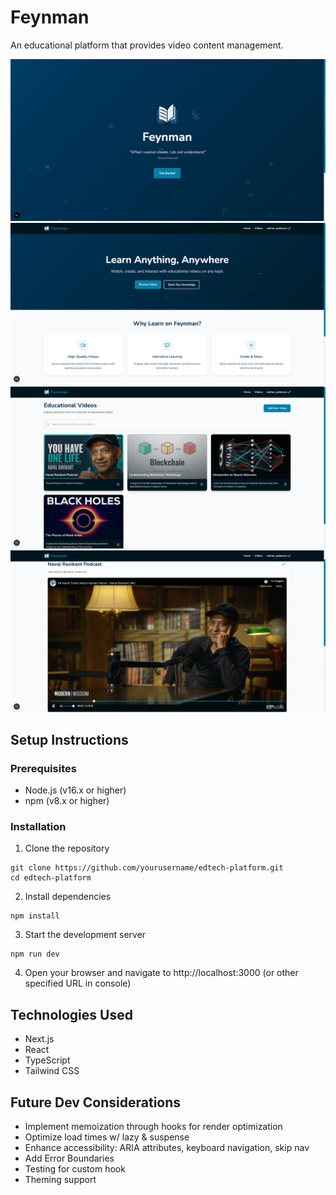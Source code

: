 # Feynman

An educational platform that provides video content management.

   ![Splash View](./splash.png)
   ![Home View](./home.png)
   ![Videos View](./videos.png)
   ![Video View](./video.png)

## Setup Instructions

### Prerequisites

- Node.js (v16.x or higher)
- npm (v8.x or higher)

### Installation

1. Clone the repository

```
git clone https://github.com/yourusername/edtech-platform.git
cd edtech-platform
```

2. Install dependencies

```
npm install
```

3. Start the development server

```
npm run dev
```

4. Open your browser and navigate to http://localhost:3000
   (or other specified URL in console)

## Technologies Used

- Next.js
- React
- TypeScript
- Tailwind CSS

## Future Dev Considerations

- Implement memoization through hooks for  render optimization 
- Optimize load  times w/ lazy & suspense
- Enhance accessibility: ARIA attributes, keyboard navigation, skip nav
- Add Error Boundaries
- Testing for custom hook
- Theming support
